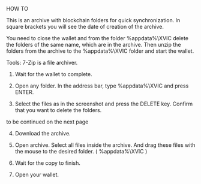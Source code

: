HOW TO

This is an archive with blockchain folders for quick synchronization. 
In square brackets you will see the date of creation of the archive.

You need to close the wallet and from the folder %appdata%\XVIC delete the folders of the same name, which are in the archive. 
Then unzip the folders from the archive to the %appdata%\XVIC folder and start the wallet.

Tools:
7-Zip is a file archiver.


1.	Wait for the wallet to complete.

 

2.	Open any folder. In the address bar, type %appdata%\XVIC and press ENTER.

 

3.	Select the files as in the screenshot and press the DELETE key. Confirm that you want to delete the folders.

 








to be continued on the next page

4.	Download the archive.

 

5.	Open archive. Select all files inside the archive. And drag these files with the mouse to the desired folder.  ( %appdata%\XVIC )

 

6.	Wait for the copy to finish.

7.	Open your wallet.
